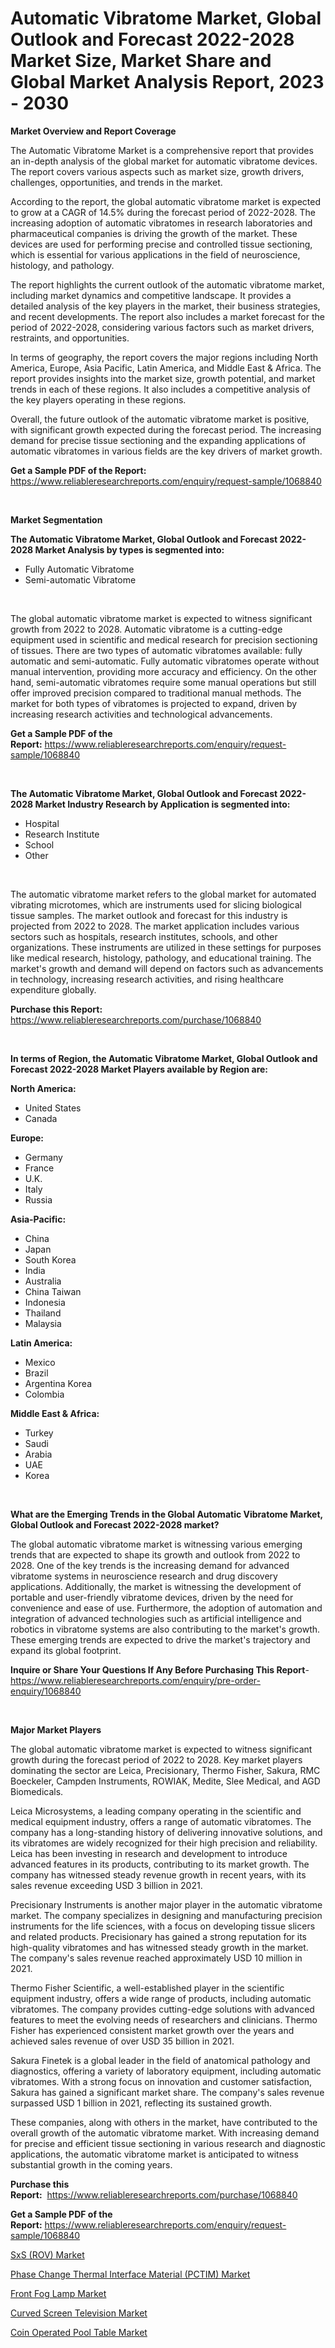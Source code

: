 <p><h1>Automatic Vibratome Market, Global Outlook and Forecast 2022-2028 Market Size, Market Share and Global Market Analysis Report, 2023 - 2030</h1></p><p><strong>Market Overview and Report Coverage</strong></p>
<p><p>The Automatic Vibratome Market is a comprehensive report that provides an in-depth analysis of the global market for automatic vibratome devices. The report covers various aspects such as market size, growth drivers, challenges, opportunities, and trends in the market.</p><p>According to the report, the global automatic vibratome market is expected to grow at a CAGR of 14.5% during the forecast period of 2022-2028. The increasing adoption of automatic vibratomes in research laboratories and pharmaceutical companies is driving the growth of the market. These devices are used for performing precise and controlled tissue sectioning, which is essential for various applications in the field of neuroscience, histology, and pathology.</p><p>The report highlights the current outlook of the automatic vibratome market, including market dynamics and competitive landscape. It provides a detailed analysis of the key players in the market, their business strategies, and recent developments. The report also includes a market forecast for the period of 2022-2028, considering various factors such as market drivers, restraints, and opportunities.</p><p>In terms of geography, the report covers the major regions including North America, Europe, Asia Pacific, Latin America, and Middle East & Africa. The report provides insights into the market size, growth potential, and market trends in each of these regions. It also includes a competitive analysis of the key players operating in these regions.</p><p>Overall, the future outlook of the automatic vibratome market is positive, with significant growth expected during the forecast period. The increasing demand for precise tissue sectioning and the expanding applications of automatic vibratomes in various fields are the key drivers of market growth.</p></p>
<p><strong>Get a Sample PDF of the Report:</strong> <a href="https://www.reliableresearchreports.com/enquiry/request-sample/1068840">https://www.reliableresearchreports.com/enquiry/request-sample/1068840</a></p>
<p>&nbsp;</p>
<p><strong>Market Segmentation</strong></p>
<p><strong>The Automatic Vibratome Market, Global Outlook and Forecast 2022-2028 Market Analysis by types is segmented into:</strong></p>
<p><ul><li>Fully Automatic Vibratome</li><li>Semi-automatic Vibratome</li></ul></p>
<p>&nbsp;</p>
<p><p>The global automatic vibratome market is expected to witness significant growth from 2022 to 2028. Automatic vibratome is a cutting-edge equipment used in scientific and medical research for precision sectioning of tissues. There are two types of automatic vibratomes available: fully automatic and semi-automatic. Fully automatic vibratomes operate without manual intervention, providing more accuracy and efficiency. On the other hand, semi-automatic vibratomes require some manual operations but still offer improved precision compared to traditional manual methods. The market for both types of vibratomes is projected to expand, driven by increasing research activities and technological advancements.</p></p>
<p><strong>Get a Sample PDF of the Report:</strong>&nbsp;<a href="https://www.reliableresearchreports.com/enquiry/request-sample/1068840">https://www.reliableresearchreports.com/enquiry/request-sample/1068840</a></p>
<p>&nbsp;</p>
<p><strong>The Automatic Vibratome Market, Global Outlook and Forecast 2022-2028 Market Industry Research by Application is segmented into:</strong></p>
<p><ul><li>Hospital</li><li>Research Institute</li><li>School</li><li>Other</li></ul></p>
<p>&nbsp;</p>
<p><p>The automatic vibratome market refers to the global market for automated vibrating microtomes, which are instruments used for slicing biological tissue samples. The market outlook and forecast for this industry is projected from 2022 to 2028. The market application includes various sectors such as hospitals, research institutes, schools, and other organizations. These instruments are utilized in these settings for purposes like medical research, histology, pathology, and educational training. The market's growth and demand will depend on factors such as advancements in technology, increasing research activities, and rising healthcare expenditure globally.</p></p>
<p><strong>Purchase this Report:</strong>&nbsp; <a href="https://www.reliableresearchreports.com/purchase/1068840">https://www.reliableresearchreports.com/purchase/1068840</a></p>
<p>&nbsp;</p>
<p><strong>In terms of Region, the Automatic Vibratome Market, Global Outlook and Forecast 2022-2028 Market Players available by Region are:</strong></p>
<p>
    <p> <strong> North America: </strong>
        <ul>
            <li>United States</li>
            <li>Canada</li>
        </ul>
        </p> 
    <p> <strong> Europe: </strong>
        <ul>
            <li>Germany</li>
            <li>France</li>
            <li>U.K.</li>
            <li>Italy</li>
            <li>Russia</li>
        </ul>
        </p> 
    <p> <strong> Asia-Pacific: </strong>
        <ul>
            <li>China</li>
            <li>Japan</li>
            <li>South Korea</li>
            <li>India</li>
            <li>Australia</li>
            <li>China Taiwan</li>
            <li>Indonesia</li>
            <li>Thailand</li>
            <li>Malaysia</li>
        </ul>
        </p> 
    <p> <strong> Latin America: </strong>
        <ul>
            <li>Mexico</li>
            <li>Brazil</li>
            <li>Argentina Korea</li>
            <li>Colombia</li>
        </ul>
        </p> 
    <p> <strong> Middle East & Africa: </strong>
        <ul>
            <li>Turkey</li>
            <li>Saudi</li>
            <li>Arabia</li>
            <li>UAE</li>
            <li>Korea</li>
        </ul>
    </p>
    </p>
<p>&nbsp;</p>
<p><strong>What are the Emerging Trends in the Global Automatic Vibratome Market, Global Outlook and Forecast 2022-2028 market?</strong></p>
<p><p>The global automatic vibratome market is witnessing various emerging trends that are expected to shape its growth and outlook from 2022 to 2028. One of the key trends is the increasing demand for advanced vibratome systems in neuroscience research and drug discovery applications. Additionally, the market is witnessing the development of portable and user-friendly vibratome devices, driven by the need for convenience and ease of use. Furthermore, the adoption of automation and integration of advanced technologies such as artificial intelligence and robotics in vibratome systems are also contributing to the market's growth. These emerging trends are expected to drive the market's trajectory and expand its global footprint.</p></p>
<p><strong>Inquire or Share Your Questions If Any Before Purchasing This Report</strong>- <a href="https://www.reliableresearchreports.com/enquiry/pre-order-enquiry/1068840">https://www.reliableresearchreports.com/enquiry/pre-order-enquiry/1068840</a></p>
<p>&nbsp;</p>
<p><strong>Major Market Players</strong></p>
<p><p>The global automatic vibratome market is expected to witness significant growth during the forecast period of 2022 to 2028. Key market players dominating the sector are Leica, Precisionary, Thermo Fisher, Sakura, RMC Boeckeler, Campden Instruments, ROWIAK, Medite, Slee Medical, and AGD Biomedicals.</p><p>Leica Microsystems, a leading company operating in the scientific and medical equipment industry, offers a range of automatic vibratomes. The company has a long-standing history of delivering innovative solutions, and its vibratomes are widely recognized for their high precision and reliability. Leica has been investing in research and development to introduce advanced features in its products, contributing to its market growth. The company has witnessed steady revenue growth in recent years, with its sales revenue exceeding USD 3 billion in 2021.</p><p>Precisionary Instruments is another major player in the automatic vibratome market. The company specializes in designing and manufacturing precision instruments for the life sciences, with a focus on developing tissue slicers and related products. Precisionary has gained a strong reputation for its high-quality vibratomes and has witnessed steady growth in the market. The company's sales revenue reached approximately USD 10 million in 2021.</p><p>Thermo Fisher Scientific, a well-established player in the scientific equipment industry, offers a wide range of products, including automatic vibratomes. The company provides cutting-edge solutions with advanced features to meet the evolving needs of researchers and clinicians. Thermo Fisher has experienced consistent market growth over the years and achieved sales revenue of over USD 35 billion in 2021.</p><p>Sakura Finetek is a global leader in the field of anatomical pathology and diagnostics, offering a variety of laboratory equipment, including automatic vibratomes. With a strong focus on innovation and customer satisfaction, Sakura has gained a significant market share. The company's sales revenue surpassed USD 1 billion in 2021, reflecting its sustained growth.</p><p>These companies, along with others in the market, have contributed to the overall growth of the automatic vibratome market. With increasing demand for precise and efficient tissue sectioning in various research and diagnostic applications, the automatic vibratome market is anticipated to witness substantial growth in the coming years.</p></p>
<p><strong>Purchase this Report:</strong>&nbsp;&nbsp;<a href="https://www.reliableresearchreports.com/purchase/1068840">https://www.reliableresearchreports.com/purchase/1068840</a></p>
<p></p>
<p><strong>Get a Sample PDF of the Report:</strong>&nbsp;<a href="https://www.reliableresearchreports.com/enquiry/request-sample/1068840">https://www.reliableresearchreports.com/enquiry/request-sample/1068840</a></p>
<p><p><a href="https://www.reportprime.com/sxs-rov-r86">SxS (ROV) Market</a></p><p><a href="https://www.reportprime.com/phase-change-thermal-interface-material-pctim-r600">Phase Change Thermal Interface Material (PCTIM) Market</a></p><p><a href="https://medium.com/@mayrussel1912/front-fog-lamp-market-size-growth-forecast-2023-2030-310601b79358">Front Fog Lamp Market</a></p><p><a href="https://www.linkedin.com/pulse/curved-screen-television-market-insights-players-forecast-ff1le/">Curved Screen Television Market</a></p><p><a href="https://www.linkedin.com/pulse/coin-operated-pool-table-market-challenges-opportunities-dbmee/">Coin Operated Pool Table Market</a></p></p>